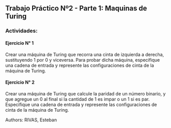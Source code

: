 ## Trabajo Práctico Nº2 - Parte 1: Maquinas de Turing

### Actividades:

#### Ejercicio N° 1
Crear una máquina de Turing que recorra una cinta de izquierda a derecha, sustituyendo 1 por 0 y viceversa. Para probar dicha máquina, especifique una cadena de entrada y represente las configuraciones de cinta de la máquina de Turing.

#### Ejercicio N° 2
Crear una máquina de Turing que calcule la paridad de un número binario, y que agregue un 0 al final si la cantidad de 1 es impar o un 1 si es par. Especifique una cadena de entrada y represente las configuraciones de cinta de la máquina de Turing.

Authors: RIVAS, Esteban
